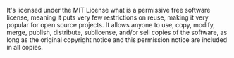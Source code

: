 It's licensed under the MIT License what is a permissive free software license, meaning it puts very few restrictions on reuse, making it very popular for open source projects. It allows anyone to use, copy, modify, merge, publish, distribute, sublicense, and/or sell copies of the software, as long as the original copyright notice and this permission notice are included in all copies.

